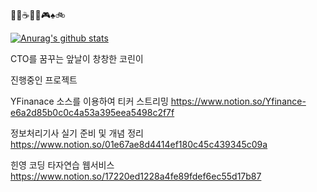 
🍹🥃☕🕺🎤🎮♠🚲


[![Anurag's github stats](https://github-readme-stats.vercel.app/api?username=gegurakzi)](https://github.com/anuraghazra/github-readme-stats)




CTO를 꿈꾸는 앞날이 창창한 코린이

진행중인 프로젝트

YFinanace 소스를 이용하여 티커 스트리밍
https://www.notion.so/Yfinance-e6a2d85b0c0c4a53a395eea5498c2f7f

정보처리기사 실기 준비 및 개념 정리
https://www.notion.so/01e67ae8d4414ef180c45c439345c09a

힌영 코딩 타자연습 웹서비스
https://www.notion.so/17220ed1228a4fe89fdef6ec55d17b87
